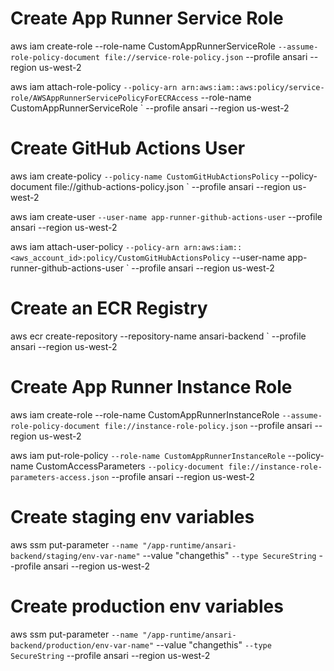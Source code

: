 # Create App Runner Service Role
aws iam create-role --role-name CustomAppRunnerServiceRole `
    --assume-role-policy-document file://service-role-policy.json `
    --profile ansari --region us-west-2

aws iam attach-role-policy `
    --policy-arn arn:aws:iam::aws:policy/service-role/AWSAppRunnerServicePolicyForECRAccess `
    --role-name CustomAppRunnerServiceRole `
    --profile ansari --region us-west-2

# Create GitHub Actions User
aws iam create-policy `
    --policy-name CustomGitHubActionsPolicy `
    --policy-document file://github-actions-policy.json `
    --profile ansari --region us-west-2

aws iam create-user `
    --user-name app-runner-github-actions-user `
    --profile ansari --region us-west-2

aws iam attach-user-policy `
    --policy-arn arn:aws:iam::<aws_account_id>:policy/CustomGitHubActionsPolicy `
    --user-name app-runner-github-actions-user `
    --profile ansari --region us-west-2

# Create an ECR Registry
aws ecr create-repository --repository-name ansari-backend `
    --profile ansari --region us-west-2

# Create App Runner Instance Role
aws iam create-role --role-name CustomAppRunnerInstanceRole `
    --assume-role-policy-document file://instance-role-policy.json `
    --profile ansari --region us-west-2

aws iam put-role-policy `
    --role-name CustomAppRunnerInstanceRole `
    --policy-name CustomAccessParameters `
    --policy-document file://instance-role-parameters-access.json `
    --profile ansari --region us-west-2

# Create staging env variables
aws ssm put-parameter `
  --name "/app-runtime/ansari-backend/staging/env-var-name" `
  --value "changethis" `
  --type SecureString `
  --profile ansari --region us-west-2

# Create production env variables
aws ssm put-parameter `
  --name "/app-runtime/ansari-backend/production/env-var-name" `
  --value "changethis" `
  --type SecureString `
  --profile ansari --region us-west-2